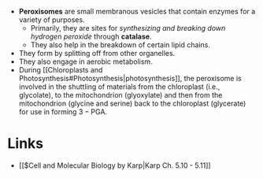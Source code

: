 * **Peroxisomes** are small membranous vesicles that contain enzymes for a variety of purposes.
	* Primarily, they are sites for *synthesizing and breaking down hydrogen peroxide* through **catalase**.
	* They also help in the breakdown of certain lipid chains.
* They form by splitting off from other organelles.
* They also engage in aerobic metabolism.
* During [[Chloroplasts and Photosynthesis#Photosynthesis|photosynthesis]], the peroxisome is involved in the shuttling of materials from the chloroplast (i.e., glycolate), to the mitochondrion (glyoxylate) and then from the mitochondrion (glycine and serine) back to the chloroplast (glycerate) for use in forming $3-\text{PGA}$.
# Links
* [[$Cell and Molecular Biology by Karp|Karp Ch. 5.10 - 5.11]] 
